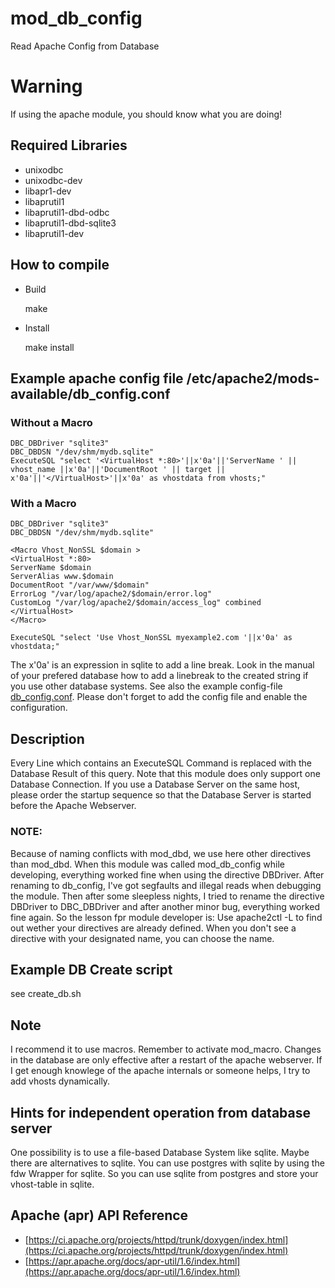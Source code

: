 # mod_db_config
Read Apache Config from Database
# Warning
If using the apache module, you should know what you are doing!

## Required Libraries
 * unixodbc
 * unixodbc-dev
 * libapr1-dev
 * libaprutil1
 * libaprutil1-dbd-odbc
 * libaprutil1-dbd-sqlite3
 * libaprutil1-dev

## How to compile
 * Build
 
    make
 * Install
 
    make install

## Example apache config file /etc/apache2/mods-available/db_config.conf
### Without a Macro

	DBC_DBDriver "sqlite3"
	DBC_DBDSN "/dev/shm/mydb.sqlite"
	ExecuteSQL "select '<VirtualHost *:80>'||x'0a'||'ServerName ' || vhost_name ||x'0a'||'DocumentRoot ' || target || x'0a'||'</VirtualHost>'||x'0a' as vhostdata from vhosts;"
### With a Macro

	DBC_DBDriver "sqlite3"
	DBC_DBDSN "/dev/shm/mydb.sqlite"

	<Macro Vhost_NonSSL $domain >
	<VirtualHost *:80>
	ServerName $domain
	ServerAlias www.$domain
	DocumentRoot "/var/www/$domain"
	ErrorLog "/var/log/apache2/$domain/error.log"
	CustomLog "/var/log/apache2/$domain/access_log" combined
	</VirtualHost>
	</Macro>

	ExecuteSQL "select 'Use Vhost_NonSSL myexample2.com '||x'0a' as vhostdata;"

The x'0a' is an expression in sqlite to add a line break. Look in the manual of your prefered database how to add a linebreak to the created string if you use other database systems.
See also the example config-file [db_config.conf](db_config.conf).
Please don't forget to add the config file and enable the configuration.

## Description
Every Line which contains an ExecuteSQL Command is replaced with the Database Result of this query.
Note that this module does only support one Database Connection.
If you use a Database Server on the same host, please order the startup sequence so that the Database Server is started before the Apache Webserver.
### NOTE:
Because of naming conflicts with mod_dbd, we use here other directives than mod_dbd.
When this module was called mod_db_config while developing, everything worked fine when using the directive DBDriver. After renaming to db_config, I've got segfaults and illegal reads when debugging the module. Then after some sleepless nights, I tried to rename the directive DBDriver to DBC_DBDriver and after another minor bug, everything worked fine again. So the lesson fpr module developer is: Use apache2ctl -L to find out wether your directives are already defined. When you don't see a directive with your designated name, you can choose the name.

## Example DB Create script
see create_db.sh

## Note
I recommend it to use macros. Remember to activate mod_macro.
Changes in the database are only effective after a restart of the apache webserver.
If I get enough knowlege of the apache internals or someone helps, I try to add vhosts dynamically.

## Hints for independent operation from database server
One possibility is to use a file-based Database System like sqlite. Maybe there are alternatives to sqlite.
You can use postgres with sqlite by using the fdw Wrapper for sqlite. So you can use sqlite from postgres and store your vhost-table in sqlite.

## Apache (apr) API Reference
  * [https://ci.apache.org/projects/httpd/trunk/doxygen/index.html](https://ci.apache.org/projects/httpd/trunk/doxygen/index.html)
  * [https://apr.apache.org/docs/apr-util/1.6/index.html](https://apr.apache.org/docs/apr-util/1.6/index.html)

